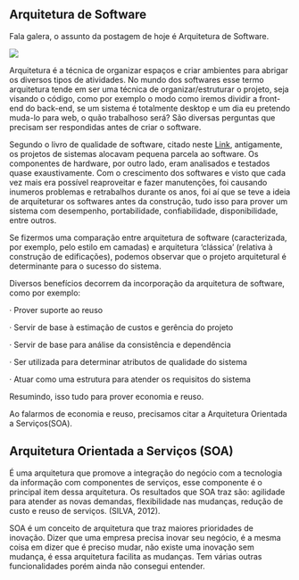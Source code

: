 ## Arquitetura de Software

Fala galera, o assunto da postagem de hoje é Arquitetura de Software.

![](https://encrypted-tbn0.gstatic.com/images?q=tbn:ANd9GcQvdP80jLCtz6tG7iIvDEf54NligvAYGaNvYHRqRdGcICvUyolC)

Arquitetura é a técnica de organizar espaços e criar ambientes para abrigar os diversos tipos de atividades. No mundo dos softwares esse termo arquitetura tende em ser uma técnica de organizar/estruturar o projeto, seja visando o código, como por exemplo o modo como iremos dividir a front-end do back-end, se um sistema é totalmente desktop e um dia eu pretendo muda-lo para web, o quão trabalhoso será? São diversas perguntas que precisam ser respondidas antes de criar o software.

Segundo o livro de qualidade de software, citado neste [Link](http://www.devmedia.com.br/arquitetura-de-software-desenvolvimento-orientado-para-arquitetura/8033), antigamente, os projetos de sistemas alocavam pequena parcela ao software. Os componentes de hardware, por outro lado, eram analisados e testados quase exaustivamente. Com o crescimento dos softwares e visto que cada vez mais era possível reaproveitar e fazer manutenções, foi causando inumeros problemas e retrabalhos durante os anos, foi aí que se teve a ideia de arquiteturar os softwares antes da construção, tudo isso para prover um sistema com desempenho, portabilidade, confiabilidade, disponibilidade, entre outros. 

Se fizermos uma comparação entre arquitetura de software (caracterizada, por exemplo, pelo estilo em camadas) e arquitetura ‘clássica’ (relativa à construção de edificações), podemos observar que o projeto arquitetural é determinante para o sucesso do sistema.

Diversos benefícios decorrem da incorporação da arquitetura de software, como por exemplo:

·       Prover suporte ao reuso

·       Servir de base à estimação de custos e gerência do projeto

·       Servir de base para análise da consistência e dependência

·       Ser utilizada para determinar atributos de qualidade do sistema

·       Atuar como uma estrutura para atender os requisitos do sistema

Resumindo, isso tudo para prover economia e reuso.

Ao falarmos de economia e reuso, precisamos citar a Arquitetura Orientada a Serviços(SOA).

## Arquitetura Orientada a Serviços (SOA)

É uma arquitetura que promove a integração do negócio com a tecnologia da informação com componentes de serviços, esse componente é o principal item dessa arquitetura. Os resultados que SOA traz são: agilidade para atender as novas demandas, flexibilidade nas mudanças, redução de custo e reuso de serviços. (SILVA, 2012).

SOA é um conceito de arquitetura que traz maiores prioridades de inovação. Dizer que uma empresa precisa inovar seu negócio, é a mesma coisa em dizer que é preciso mudar, não existe uma inovação sem mudança, é essa arquitetura facilita as mudanças. Tem várias outras funcionalidades porém ainda não consegui entender.
